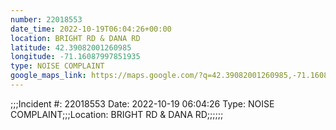 ```yaml
---
number: 22018553
date_time: 2022-10-19T06:04:26+00:00
location: BRIGHT RD & DANA RD
latitude: 42.39082001260985
longitude: -71.16087997851935
type: NOISE COMPLAINT
google_maps_link: https://maps.google.com/?q=42.39082001260985,-71.16087997851935
---
```


;;;Incident #: 22018553  Date: 2022-10-19 06:04:26   Type: NOISE COMPLAINT;;;Location: BRIGHT RD & DANA RD;;;;;;

